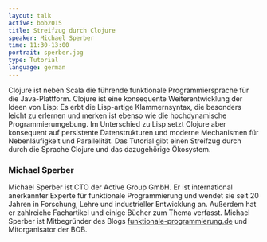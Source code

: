 ```yaml
---
layout: talk
active: bob2015
title: Streifzug durch Clojure
speaker: Michael Sperber
time: 11:30-13:00
portrait: sperber.jpg
type: Tutorial
language: german
---
```


Clojure ist neben Scala die führende funktionale Programmiersprache
für die Java-Plattform.  Clojure ist eine konsequente
Weiterentwicklung der Ideen von Lisp: Es erbt die Lisp-artige
Klammernsyntax, die besonders leicht zu erlernen und merken ist ebenso
wie die hochdynamische Programmierumgebung.  Im Unterschied zu Lisp
setzt Clojure aber konsequent auf persistente Datenstrukturen und
moderne Mechanismen für Nebenläufigkeit und Parallelität.  Das Tutorial
gibt einen Streifzug durch durch die Sprache Clojure und das
dazugehörige Ökosystem.

### Michael Sperber

Michael Sperber ist CTO der Active Group GmbH.  Er ist international
anerkannter Experte für funktionale Programmierung und wendet sie seit
20 Jahren in Forschung, Lehre und industrieller Entwicklung an.
Außerdem hat er zahlreiche Fachartikel und einige Bücher zum Thema
verfasst.  Michael Sperber ist Mitbegründer des Blogs
[funktionale-programmierung.de](http://funktionale-programmierung.de/)
und Mitorganisator der BOB.
